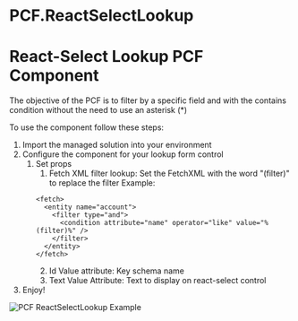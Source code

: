 # PCF.ReactSelectLookup

# React-Select Lookup PCF Component

The objective of the PCF is to filter by a specific field and with the contains condition without the need to use an asterisk (*)

To use the component follow these steps:
1. Import the managed solution into your environment
2. Configure the component for your lookup form control
   1. Set props
      1. Fetch XML filter lookup: Set the FetchXML with the word "(filter)" to replace the filter
      Example:
      ```
      <fetch>
        <entity name="account">
          <filter type="and">
            <condition attribute="name" operator="like" value="%(filter)%" />
          </filter>
        </entity>
      </fetch>
      ```
      2. Id Value attribute: Key schema name
      3. Text Value Attribute: Text to display on react-select control
3. Enjoy!


![PCF ReactSelectLookup Example](https://user-images.githubusercontent.com/18213577/168109408-3ab25cd8-2899-4a0e-8d66-fa8935e05c8b.gif)

